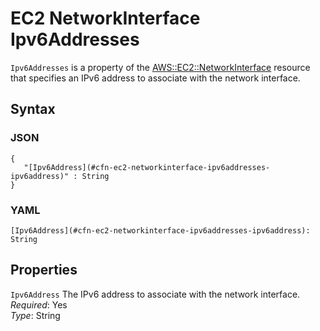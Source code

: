 # EC2 NetworkInterface Ipv6Addresses<a name="aws-properties-ec2-networkinterface-ipv6addresses"></a>

`Ipv6Addresses` is a property of the [AWS::EC2::NetworkInterface](aws-resource-ec2-network-interface.md) resource that specifies an IPv6 address to associate with the network interface\.

## Syntax<a name="w4ab1c21c10d102c77c17b5"></a>

### JSON<a name="aws-properties-ec2-networkinterface-ipv6addresses-syntax.json"></a>

```
{
   "[Ipv6Address](#cfn-ec2-networkinterface-ipv6addresses-ipv6address)" : String
}
```

### YAML<a name="aws-properties-ec2-networkinterface-ipv6addresses-syntax.yaml"></a>

```
[Ipv6Address](#cfn-ec2-networkinterface-ipv6addresses-ipv6address): String
```

## Properties<a name="w4ab1c21c10d102c77c17b7"></a>

`Ipv6Address`  <a name="cfn-ec2-networkinterface-ipv6addresses-ipv6address"></a>
The IPv6 address to associate with the network interface\.  
*Required*: Yes  
*Type*: String